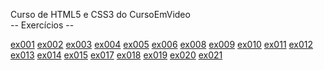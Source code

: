 Curso de HTML5 e CSS3 do CursoEmVideo <br>
 -- Exercícios --

  <a href="https://orlugro.github.io/html-css/exercicios/ex001/index.html">ex001</a>
  <a href="https://orlugro.github.io/html-css/exercicios/ex002/index.html"  target="_blank">ex002</a>
  <a href="https://orlugro.github.io/html-css/exercicios/ex003/index.html"  target="_blank">ex003</a>
  <a href="https://orlugro.github.io/html-css/exercicios/ex004/index.html"  target="_blank">ex004</a>
  <a href="https://orlugro.github.io/html-css/exercicios/ex005/desafio005/index.html"  target="_blank">ex005</a>
  <a href="https://orlugro.github.io/html-css/exercicios/ex006/index.html"  target="_blank">ex006</a>
  <a href="https://orlugro.github.io/html-css/exercicios/ex008/index.html"  target="_blank">ex008</a>
  <a href="https://orlugro.github.io/html-css/exercicios/ex009/index.html"  target="_blank">ex009</a>
  <a href="https://orlugro.github.io/html-css/exercicios/ex010/index.html"  target="_blank">ex010</a>
  <a href="https://orlugro.github.io/html-css/exercicios/ex011/index.html"  target="_blank">ex011</a>
  <a href="https://orlugro.github.io/html-css/exercicios/ex012/index.html"  target="_blank">ex012</a>
  <a href="https://orlugro.github.io/html-css/exercicios/ex013/index.html"  target="_blank">ex013</a>
  <a href="https://orlugro.github.io/html-css/exercicios/ex014/index.html"  target="_blank">ex014</a>
  <a href="https://orlugro.github.io/html-css/exercicios/ex015/index.html"  target="_blank">ex015</a>
  <a href="https://orlugro.github.io/html-css/exercicios/ex017/index.html"  target="_blank">ex017</a>
  <a href="https://orlugro.github.io/html-css/exercicios/ex018/index.html"  target="_blank">ex018</a>
  <a href="https://orlugro.github.io/html-css/exercicios/ex019/index.html"  target="_blank">ex019</a>
  <a href="https://orlugro.github.io/html-css/exercicios/ex020/index.html"  target="_blank">ex020</a>
  <a href="https://orlugro.github.io/html-css/exercicios/ex021/index.html"  target="_blank">ex021</a>